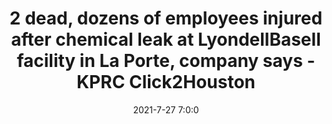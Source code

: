 ---
"title": "2 dead, dozens of employees injured after chemical leak at LyondellBasell facility in La Porte, company says - KPRC Click2Houston"
"date": "2021-7-27 7:0:0"
"feed_name": "GOOGLENEWSINDUSTRIAL"
"feed_website": "https://news.google.com/search?q=industrial%2Bincident&hl=en-US&gl=US&ceid=US:en"
"feed_rss": "https://news.google.com/rss/search?q=industrial%2Bincident&hl=en-US&gl=US&ceid=US:en"
"link": "https://www.click2houston.com/news/local/2021/07/28/crews-responding-to-mass-causality-incident-at-lyondellbasell-industries-in-laporte-officials-say/"
"file": "_posts/2021-1-1-bf1cfec2047b75267cfbb0b8d9e2c7f8bb4f7756.md"
"accident": "1"
"drilling": "0"
"dead": "2"
"injured": "0"
---